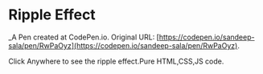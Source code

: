 # Ripple Effect
 _A Pen created at CodePen.io. Original URL: [https://codepen.io/sandeep-sala/pen/RwPaOyz](https://codepen.io/sandeep-sala/pen/RwPaOyz).

 Click Anywhere to see the ripple effect.Pure HTML,CSS,JS code.